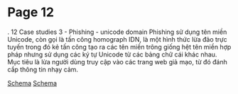 # Page 12

.
12
Case studies 3 - Phishing - unicode domain
Phishing sử dụng tên miền Unicode, còn gọi là tấn công homograph IDN, là một hình thức lừa đảo trực tuyến trong đó 
kẻ tấn công tạo ra các tên miền trông giống hệt tên miền hợp pháp nhưng sử dụng các ký tự Unicode từ các bảng chữ cái 
khác nhau. Mục tiêu là lừa người dùng truy cập vào các trang web giả mạo, từ đó đánh cắp thông tin nhạy cảm.

[Schema](page_12_img_0.png)
[Schema](page_12_img_1.png)
